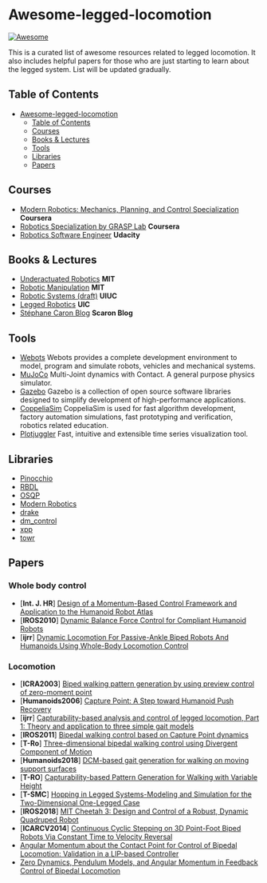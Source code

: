 # Awesome-legged-locomotion  
[![Awesome](https://awesome.re/badge.svg)](https://awesome.re)

This is a curated list of awesome resources related to legged locomotion. It also includes helpful papers for those who are just starting to learn about the legged system. List will be updated gradually.

## Table of Contents
- [Awesome-legged-locomotion](#awesome-legged-locomotion)
  - [Table of Contents](#table-of-contents)
  - [Courses](#courses)
  - [Books & Lectures](#books--lectures)
  - [Tools](#tools)
  - [Libraries](#libraries)
  - [Papers](#papers)


## Courses
- [Modern Robotics: Mechanics, Planning, and Control Specialization](https://www.coursera.org/specializations/modernrobotics?) **Coursera**
- [Robotics Specialization by GRASP Lab](https://www.coursera.org/specializations/robotics) **Coursera**
- [Robotics Software Engineer](https://www.udacity.com/course/robotics-software-engineer--nd209) **Udacity**


## Books & Lectures
- [Underactuated Robotics](https://underactuated.mit.edu) **MIT**
- [Robotic Manipulation](https://manipulation.mit.edu) **MIT**
- [Robotic Systems (draft)](https://motion.cs.illinois.edu/RoboticSystems/) **UIUC**
- [Legged Robotics](https://pab47.github.io/legs.html) **UIC**
- [Stéphane Caron Blog](https://scaron.info) **Scaron Blog**


## Tools
- [Webots](https://cyberbotics.com) Webots provides a complete development environment to model, program and simulate robots, vehicles and mechanical systems.
- [MuJoCo](https://github.com/deepmind/mujoco) Multi-Joint dynamics with Contact. A general purpose physics simulator.
- [Gazebo](https://gazebosim.org/home) Gazebo is a collection of open source software libraries designed to simplify development of high-performance applications.
- [CoppeliaSim](https://www.coppeliarobotics.com) CoppeliaSim is used for fast algorithm development, factory automation simulations, fast prototyping and verification, robotics related education.
- [Plotjuggler](https://plotjuggler.io) Fast, intuitive and extensible time series visualization tool.


## Libraries
- [Pinocchio](https://github.com/stack-of-tasks/pinocchio)
- [RBDL](https://github.com/rbdl/rbdl)
- [OSQP](https://github.com/google/osqp-cpp)
- [Modern Robotics](https://github.com/Le0nX/ModernRoboticsCpp)
- [drake](https://github.com/RobotLocomotion/drake)
- [dm_control](https://github.com/deepmind/dm_control)
- [xpp](https://github.com/leggedrobotics/xpp)
- [towr](https://github.com/ethz-adrl/towr)


## Papers

### Whole body control
- [**Int. J. HR**] [Design of a Momentum-Based Control Framework and Application to the Humanoid Robot Atlas](https://www.researchgate.net/profile/Twan-Koolen/publication/280839675_Design_of_a_Momentum-Based_Control_Framework_and_Application_to_the_Humanoid_Robot_Atlas/links/59ea41d3aca272cddddb7ba3/Design-of-a-Momentum-Based-Control-Framework-and-Application-to-the-Humanoid-Robot-Atlas.pdf)
- [**IROS2010**] [Dynamic Balance Force Control for Compliant Humanoid Robots](https://ieeexplore.ieee.org/document/5648837)
- [**ijrr**] [Dynamic Locomotion For Passive-Ankle Biped Robots And Humanoids Using Whole-Body Locomotion Control](https://journals.sagepub.com/doi/full/10.1177/0278364920918014)

### Locomotion
- [**ICRA2003**] [Biped walking pattern generation by using preview control of zero-moment point](https://ieeexplore.ieee.org/document/1241826)
- [**Humanoids2006**] [Capture Point: A Step toward Humanoid Push Recovery](https://ieeexplore.ieee.org/document/4115602?arnumber=4115602)
- [**ijrr**] [Capturability-based analysis and control of legged locomotion, Part 1: Theory and application to three simple gait models](https://journals.sagepub.com/doi/pdf/10.1177/0278364912452673?casa_token=tBjlmF4O-3gAAAAA:vjbn7YPsvdkgIDt7ro2nv5JXnNMo_1VMMeKKfEcmj5zvILR-DHCjbwzcOUyBY11nYnMuh3un8sDl)
- [**IROS2011**] [Bipedal walking control based on Capture Point dynamics](https://ieeexplore.ieee.org/document/6094435)
- [**T-Ro**] [Three-dimensional bipedal walking control using Divergent Component of Motion](https://ieeexplore.ieee.org/document/7063218)
- [**Humanoids2018**] [DCM-based gait generation for walking on moving support surfaces](https://ieeexplore.ieee.org/document/8625006)
- [**T-RO**] [Capturability-based Pattern Generation for Walking with Variable Height](https://ieeexplore.ieee.org/document/8766870)
- [**T-SMC**] [Hopping in Legged Systems-Modeling and Simulation for the Two-Dimensional One-Legged Case](https://ieeexplore.ieee.org/document/6313238)
- [**IROS2018**] [MIT Cheetah 3: Design and Control of a Robust, Dynamic Quadruped Robot](https://ieeexplore.ieee.org/abstract/document/8593885)
- [**ICARCV2014**] [Continuous Cyclic Stepping on 3D Point-Foot Biped Robots Via Constant Time to Velocity Reversal](https://ieeexplore.ieee.org/document/7064561)
- [Angular Momentum about the Contact Point for Control of Bipedal Locomotion: Validation in a LIP-based Controller](https://arxiv.org/pdf/2008.10763.pdf)
- [Zero Dynamics, Pendulum Models, and Angular Momentum in Feedback Control of Bipedal Locomotion](https://arxiv.org/pdf/2105.08170.pdf)